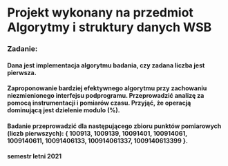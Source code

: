 # Projekt wykonany na przedmiot Algorytmy i struktury danych WSB 

### Zadanie:
#### Dana jest implementacja algorytmu badania, czy zadana liczba jest pierwsza.
#### Zaproponowanie bardziej efektywnego algorytmu przy zachowaniu niezmienionego interfejsu podprogramu. Przeprowadzić analizę za pomocą instrumentacji i pomiarów czasu. Przyjąć, że operacją dominującą jest dzielenie modulo (%).
#### Badanie przeprowadzić dla następującego zbioru punktów pomiarowych (liczb pierwszych): { 100913, 1009139, 10091401, 100914061, 1009140611, 10091406133, 100914061337, 1009140613399 }.
#### semestr letni 2021

